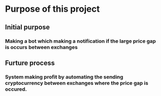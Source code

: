 # Purpose of this project


## Initial purpose
### Making a bot which making a notification if the large price gap is occurs between exchanges



## Furture process
### System making profit by automating the sending cryptocurrency between exchanges where the price gap is occured.

